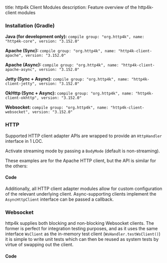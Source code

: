 title: http4k Client Modules
description: Feature overview of the http4k-client modules

### Installation (Gradle)
**Java (for development only):** ```compile group: "org.http4k", name: "http4k-core", version: "3.152.0"```

**Apache (Sync):** ```compile group: "org.http4k", name: "http4k-client-apache", version: "3.152.0"```

**Apache (Async):** ```compile group: "org.http4k", name: "http4k-client-apache-async", version: "3.152.0"```

**Jetty (Sync + Async):** ```compile group: "org.http4k", name: "http4k-client-jetty", version: "3.152.0"```

**OkHttp (Sync + Async):** ```compile group: "org.http4k", name: "http4k-client-okhttp", version: "3.152.0"```

**Websocket:** ```compile group: "org.http4k", name: "http4k-client-websocket", version: "3.152.0"```

### HTTP
Supported HTTP client adapter APIs are wrapped to provide an `HttpHandler` interface in 1 LOC.

Activate streaming mode by passing a `BodyMode` (default is non-streaming).

These examples are for the Apache HTTP client, but the API is similar for the others:

#### Code [<img class="octocat"/>](https://github.com/http4k/http4k/blob/master/src/docs/guide/modules/clients/example_http.kt)
<script src="https://gist-it.appspot.com/https://github.com/http4k/http4k/blob/master/src/docs/guide/modules/clients/example_http.kt"></script>

Additionally, all HTTP client adapter modules allow for custom configuration of the relevant underlying client. Async-supporting clients implement the `AsyncHttpClient` interface can be passed a callback.

### Websocket
http4k supplies both blocking and non-blocking Websocket clients. The former is perfect for integration testing purposes, and as it uses the same interface `WsClient` as the in-memory test client (`WsHandler.testWsClient()`) it is simple to write unit tests which can then be reused as system tests by virtue of swapping out the client.

#### Code [<img class="octocat"/>](https://github.com/http4k/http4k/blob/master/src/docs/guide/modules/clients/example_websocket.kt)
<script src="https://gist-it.appspot.com/https://github.com/http4k/http4k/blob/master/src/docs/guide/modules/clients/example_websocket.kt"></script>
